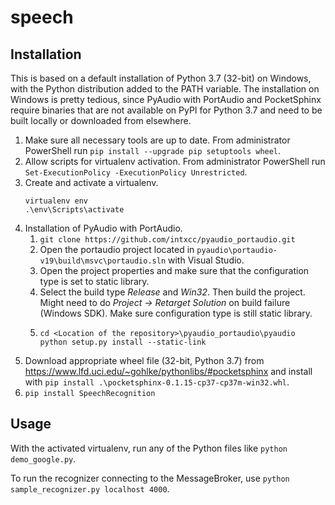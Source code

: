 # speech

## Installation
This is based on a default installation of Python 3.7 (32-bit) on Windows, with
the Python distribution added to the PATH variable.
The installation on Windows is pretty tedious, since PyAudio with PortAudio and
PocketSphinx require binaries that are not available on PyPI for Python 3.7 and
need to be built locally or downloaded from elsewhere.

1. Make sure all necessary tools are up to date. From administrator PowerShell
   run `pip install --upgrade pip setuptools wheel`.
2. Allow scripts for virtualenv activation. From administrator PowerShell run
   `Set-ExecutionPolicy -ExecutionPolicy Unrestricted`.
3. Create and activate a virtualenv.
   ```
   virtualenv env
   .\env\Scripts\activate
   ```
4. Installation of PyAudio with PortAudio.
    1. `git clone https://github.com/intxcc/pyaudio_portaudio.git`
    2. Open the portaudio project located in
       `pyaudio\portaudio-v19\build\msvc\portaudio.sln` with Visual Studio.
    3. Open the project properties and make sure that the configuration type
       is set to static library.
    4. Select the build type _Release_ and _Win32_. Then build the project.
       Might need to do _Project -> Retarget Solution_ on build failure
       (Windows SDK). Make sure configuration type is still static library.
    5. ```
       cd <Location of the repository>\pyaudio_portaudio\pyaudio
       python setup.py install --static-link
       ```
5. Download appropriate wheel file (32-bit, Python 3.7) from
   https://www.lfd.uci.edu/~gohlke/pythonlibs/#pocketsphinx and install with
   `pip install .\pocketsphinx-0.1.15-cp37-cp37m-win32.whl`.
6. `pip install SpeechRecognition`

## Usage
With the activated virtualenv, run any of the Python files like
`python demo_google.py`.

To run the recognizer connecting to the MessageBroker, use
`python sample_recognizer.py localhost 4000`.
